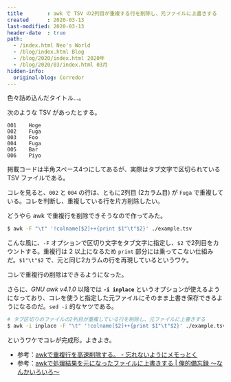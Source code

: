 ```yaml
---
title        : awk で TSV の2列目が重複する行を削除し、元ファイルに上書きする
created      : 2020-03-13
last-modified: 2020-03-13
header-date  : true
path:
  - /index.html Neo's World
  - /blog/index.html Blog
  - /blog/2020/index.html 2020年
  - /blog/2020/03/index.html 03月
hidden-info:
  original-blog: Corredor
---
```


色々詰め込んだタイトル…。

次のような TSV があったとする。

```
001    Hoge
002    Fuga
003    Foo
004    Fuga
005    Bar
006    Piyo
```

掲載コードは半角スペース4つにしてあるが、実際はタブ文字で区切られている TSV ファイルである。

コレを見ると、`002` と `004` の行は、ともに2列目 (2カラム目) が `Fuga` で重複している。コレを判断し、重複している行を片方削除したい。

どうやら awk で重複行を削除できそうなので作ってみた。

```bash
$ awk -F "\t" '!colname[$2]++{print $1"\t"$2}' ./example.tsv
```

こんな風に、`-F` オプションで区切り文字をタブ文字に指定し、`$2` で2列目をカウントする。重複行は 2 以上になるため `print` 部分には乗ってこない仕組みだ。`$1"\t"$2` で、元と同じ2カラムの行を再現しているというワケ。

コレで重複行の削除はできるようになった。

さらに、_GNU awk v4.1.0_ 以降では **`-i inplace`** というオプションが使えるようになっており、コレを使うと指定した元ファイルにそのまま上書き保存できるようになるのだ。`sed -i` 的なヤツである。

```bash
# タブ区切りのファイルの2列目が重複している行を削除し、元ファイルに上書きする
$ awk -i inplace -F "\t" '!colname[$2]++{print $1"\t"$2}' ./example.tsv
```

というワケでコレが完成形。よきよき。

- 参考：[awkで重複行を高速削除する。 - 忘れないようにメモっとく](http://akiniwa.hatenablog.jp/entry/2014/04/04/203256)
- 参考：[awkで処理結果を元になったファイルに上書きする | 俺的備忘録 〜なんかいろいろ〜](https://orebibou.com/2017/06/awk%E3%81%A7%E5%87%A6%E7%90%86%E7%B5%90%E6%9E%9C%E3%82%92%E5%85%83%E3%81%AB%E3%81%AA%E3%81%A3%E3%81%9F%E3%83%95%E3%82%A1%E3%82%A4%E3%83%AB%E3%81%AB%E4%B8%8A%E6%9B%B8%E3%81%8D%E3%81%99%E3%82%8B/)
